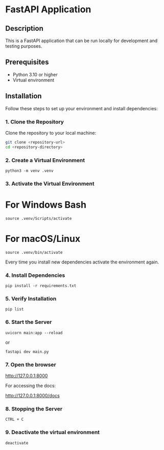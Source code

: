 # FastAPI Application

## Description

This is a FastAPI application that can be run locally for development and testing purposes.

## Prerequisites

- Python 3.10 or higher
- Virtual environment 

## Installation

Follow these steps to set up your environment and install dependencies:

### 1. Clone the Repository

Clone the repository to your local machine:

```bash
git clone <repository-url>
cd <repository-directory>
```

### 2. Create a Virtual Environment

```
python3 -m venv .venv
```

### 3. Activate the Virtual Environment

# For Windows Bash
```
source .venv/Scripts/activate
```

# For macOS/Linux
```
source .venv/bin/activate
```

Every time you install new dependencies activate the environment again.

### 4. Install Dependencies

```
pip install -r requirements.txt
```

### 5. Verify Installation

```
pip list
```

### 6. Start the Server

```
uvicorn main:app --reload
```
or

```
fastapi dev main.py
```

### 7. Open the browser 

http://127.0.0.1:8000

For accessing the docs: 

http://127.0.0.1:8000/docs

### 8. Stopping the Server 

```
CTRL + C
```

### 9. Deactivate the virtual environment

```
deactivate
```

